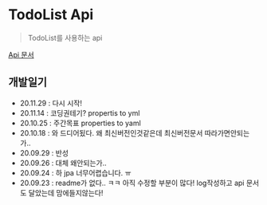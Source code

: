 # TodoList Api

> TodoList를 사용하는 api

[Api 문서](https://documenter.getpostman.com/view/9478063/TVKEWx4p#ca69e69b-f77a-4ad9-8340-1f9726d77f5b)

## 개발일기
*  20.11.29 : 다시 시작! 
*  20.11.14 : 코딩권테기? propertis to yml 
*  20.10.25 : 주간목표 properties to yaml 
*  20.10.18 : 와 드디어됬다. 왜 최신버전인것같은데 최신버전문서 따라가면안되는가..   
*  20.09.29 : 반성   
*  20.09.26 : 대체 왜안되는가..   
*  20.09.24 : 하 jpa 너무어렵습니다. ㅠ   
*  20.09.23 : readme가 없다.. ㅋㅋ  아직 수정할 부분이 많다! log작성하고 api 문서도 달았는데 맘에들지않는다!   
